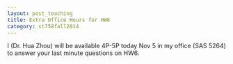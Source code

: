```yaml
---
layout: post_teaching
title: Extra Office Hours for HW6
category: st758fall2014
---
```


I (Dr. Hua Zhou) will be available 4P-5P today Nov 5 in my office (SAS 5264) to answer your last minute questions on HW6.



